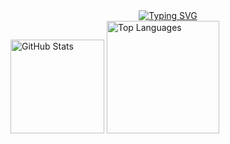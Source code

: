 <div align="center">
  <a href="https://git.io/typing-svg">
    <img src="https://readme-typing-svg.demolab.com?font=Fira+Code&size=30&pause=1000&color=03FF00&center=true&vCenter=true&width=435&lines=Hello%2C+I'm+Murilo!" alt="Typing SVG" />
  </a>
</div>


<div>
  <img height="150em" src="https://github-readme-stats.vercel.app/api?username=Mirtiloo1&show_icons=true&theme=gruvbox" alt="GitHub Stats"/>
  <img height="180em" src="https://github-readme-stats.vercel.app/api/top-langs/?username=Mirtiloo1&layout=compact&theme=gruvbox" alt="Top Languages"/>
</div>
